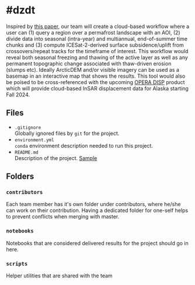 # #dzdt
Inspired by [this paper](https://agupubs.onlinelibrary.wiley.com/doi/full/10.1029/2020EA001538), our team will create a cloud-based workflow where a user can (1) query a region over a permafrost landscape with an AOI, (2) divide data into seasonal (intra-year) and multiannual, end-of-summer time chunks and (3) compute ICESat-2-derived surface subsidence/uplift from crossovers/repeat tracks for the timeframe of interest. This workflow would reveal both seasonal freezing and thawing of the active layer as well as any permanent topographic change associated with thaw-driven erosion (slumps etc). Ideally ArcticDEM and/or visible imagery can be used as a basemap in an interactive map that shows the results. This tool would also be poised to be cross-referenced with the upcoming [OPERA DISP](https://www.jpl.nasa.gov/go/opera/products) product which will provide cloud-based InSAR displacement data for Alaska starting Fall 2024.

## Files

* `.gitignore`
<br> Globally ignored files by `git` for the project.
* `environment.yml`
<br> `conda` environment description needed to run this project.
* `README.md`
<br> Description of the project. [Sample](https://geohackweek.github.io/wiki/github_project_management.html#project-guidelines)

## Folders

### `contributors`
Each team member has it's own folder under contributors, where he/she can
work on their contribution. Having a dedicated folder for one-self helps to 
prevent conflicts when merging with master.

### `notebooks`
Notebooks that are considered delivered results for the project should go in
here.

### `scripts`
Helper utilities that are shared with the team

